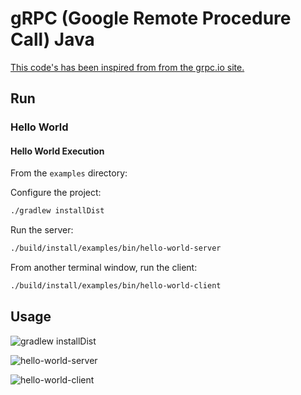 # gRPC (Google Remote Procedure Call) Java

[This code's has been inspired from from the grpc.io site.](https://grpc.io/docs/languages/java/quickstart/)

## Run

### Hello World

#### Hello World Execution

From the `examples` directory:

Configure the project:

```bash
./gradlew installDist
```

Run the server:

```bash
./build/install/examples/bin/hello-world-server
```

From another terminal window, run the client:

```bash
./build/install/examples/bin/hello-world-client
```

## Usage

![gradlew installDist](https://user-images.githubusercontent.com/22433243/125847542-75f54cdd-33e6-4fde-b1d9-88ab0400206f.png)

![hello-world-server](https://user-images.githubusercontent.com/22433243/125847410-0762fe57-68e3-4dae-90ee-dac198be6d77.png)

![hello-world-client](https://user-images.githubusercontent.com/22433243/125847563-aad2580e-f70b-4ebf-8c8a-111c5dc9db7f.png)
